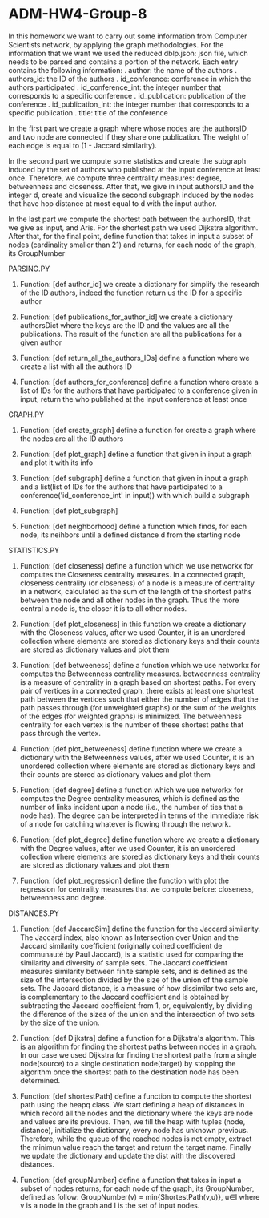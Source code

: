 # ADM-HW4-Group-8



In this homework we want to carry out some information from Computer Scientists network, by applying the graph methodologies. For the information that we want we used the reduced dblp.json: json file, which needs to be parsed and contains a portion of the network. Each entry contains the following information:
. author: the name of the authors
. authors_id: the ID of the authors
. id_conference: conference in which the authors participated
. id_conference_int: the integer number that corresponds to a specific conference
. id_publication:  publication of the conference
. id_publication_int: the integer number that corresponds to a specific publication
. title: title of the conference

In the first part we create a graph where whose nodes are the authorsID and two node are connected if they share one publication. The weight of each edge is equal to (1 - Jaccard similarity).

In the second part we compute some statistics and create the subgraph induced by the set of authors who published at the input conference at least once. Therefore, we compute three centrality measures: degree, betweenness and closeness. After that, we give in input authorsID and the integer d, create and visualize the second subgraph induced  by the nodes that have hop distance at most equal to d with the input author.

In the last part we compute the shortest path between the authorsID, that we give as input, and Aris. For the shortest path we used Dijkstra algorithm. After that, for the final point, define function that takes in input a subset of nodes (cardinality smaller than 21) and returns, for each node of the graph, its GroupNumber


PARSING.PY

1. Function: 
	[def author_id]
	we create a dictionary for simplify the research of the ID authors, indeed the function return us the ID for a 		specific author
	
2. Function: 
	[def publications_for_author_id]
	we create a dictionary authorsDict where the keys are the ID and the values are 	all the publications. The 	  result of the function are all the publications for a 	given author

3. Function: 
	[def return_all_the_authors_IDs]
	define a function where we create a list with all the authors ID

4. Function: 
	[def authors_for_conference]
	define a function where create a list of IDs for the authors that have 			participated to a conference 	     given in input, return the  who published at the 		input conference at least once


GRAPH.PY

1. Function: 
	[def create_graph]
	define a function for create a graph where the nodes are all the ID authors

2. Function: 
	[def plot_graph]
	define a function that given in input a graph and plot it with its info

3. Function: 
	[def subgraph]
	define a function that given in input a graph and a list(list of IDs for 		the authors that have 		participated to a conference('id_conference_int' in input)) 	with which build a subgraph 

4. Function: 
	[def plot_subgraph]

5. Function: 
	[def neighborhood]
	define a function which finds, for each node, its neihbors until a defined
	distance d from the starting node



STATISTICS.PY

1. Function: 
	[def closeness]
	define a function which we use networkx for computes the Closeness centrality 		measures. In a connected 	graph, closeness centrality (or closeness) of a node is a 	measure of centrality in a network, calculated as the 	     sum of the length of the 		shortest paths between the node and all other nodes in the graph. Thus the more 	central a node is, the closer it is to all other nodes.

2. Function: 
	[def plot_closeness]
	in this function we create a dictionary with the Closeness values, after we used Counter, it is an unordered 		collection where elements are stored as dictionary keys and their counts are stored as dictionary values and plot them


3. Function: 
	[def betweeness]
	define a function which we use networkx for computes the Betweenness centrality 	measures. betweenness 		centrality is a measure of centrality in a graph based on 	shortest paths. For every pair of vertices in a 	connected graph, there exists at 	least one shortest path between the vertices such that either the number of 		edges 	that the path passes through (for unweighted graphs) or the sum of the weights of 	the edges (for 		weighted graphs) is minimized. The betweenness centrality for each 	vertex is the number of these shortest paths 		that pass through the vertex.

4. Function: 
	[def plot_betweeness]
	define function where we create a dictionary with the Betweenness values, after we used Counter, it is an unordered 	collection where elements are stored as dictionary keys and their counts are stored as dictionary values and plot them

5. Function: 
	[def degree]
	define a function which we use networkx for computes the Degree centrality 		measures, which is defined as 		the number of links incident upon a node (i.e., the 	number of ties that a node has). The degree can be 		interpreted in terms of the 		immediate risk of a node for catching whatever is flowing through the network.

6. Function: 
	[def plot_degree]
	define function where we create a dictionary with the Degree values, after we used Counter, it is an unordered 		collection where elements are stored as dictionary keys and their counts are stored as dictionary values and plot them

7. Function: 
	[def plot_regression]
	define the function with plot the regression for centrality measures that we 		compute before: closeness, 		betweenness and degree.


DISTANCES.PY

1. Function: 
	[def JaccardSim]
	define the function for the Jaccard similarity.
	The Jaccard index, also known as Intersection over Union and the Jaccard 		similarity coefficient 		(originally coined coefficient de communauté by Paul 		Jaccard), is a statistic used for comparing the 	similarity and diversity of sample 	sets. The Jaccard coefficient measures similarity between finite sample sets, 		and 	is defined as the size of the intersection divided by the size of the union of the 	sample sets. The 	Jaccard distance, is a measure of how dissimilar two sets are, is 	complementary to the Jaccard coefficient and is 	obtained by subtracting 		the Jaccard coefficient from 1, or, equivalently, by dividing the difference 		of 	the sizes of the union and the intersection of two sets by the size of the union.

2. Function: 
	[def Dijkstra]
	define a function for a Dijkstra's algorithm. This is an algorithm for finding the 	shortest paths between nodes 		in a graph. In our case we used Dijkstra for finding 	the shortest paths from a single node(source) to a single 	destination node(target) 	by stopping the algorithm once the shortest path to the destination node has been 		determined.

3. Function: 
	[def shortestPath]
	define a function to compute the shortest path using the heapq class. We start defining a heap of distances in which 		record all the nodes and the dictionary where the keys are node and values are its previous. Then, we fill the heap 		with tuples (node, distance),  initialize the dictionary, every node has unknown previous. Therefore, while the 	queue of the reached nodes is not empty, extract the minimun value reach the target and return the target name. 	Finally we update the dictionary and update the dist with the discovered distances.


4. Function: 
	[def groupNumber]
	define a function that takes in input a subset of nodes returns, for each node of 	the graph, its GroupNumber, 		defined as follow:
			GroupNumber(v) = min{ShortestPath(v,u)}, u∈I
	where v is a node in the graph and I is the set of input nodes.




